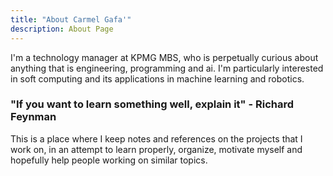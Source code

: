 ```yaml
---
title: "About Carmel Gafa'"
description: About Page
---
```


I'm a technology manager at KPMG MBS, who is perpetually curious about anything that is engineering, programming and ai. I'm particularly interested in soft computing and its applications in machine learning and robotics.

### "If you want to learn something well, explain it" - Richard Feynman

This is  a place where I keep notes and references on the projects that I work on, in an attempt to learn properly, organize, motivate myself and hopefully help people working on similar topics.
